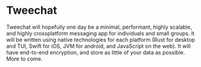 # Tweechat
Tweechat will hopefully one day be a minimal, performant, highly scalable, and highly crossplatform messaging app for individuals and small groups.  It will be written using native technologies for each platform (Rust for desktop and TUI, Swift for iOS, JVM for android, and JavaScript on the web). It will have end-to-end encryption, and store as little of your data as possible.<br>More to come.
